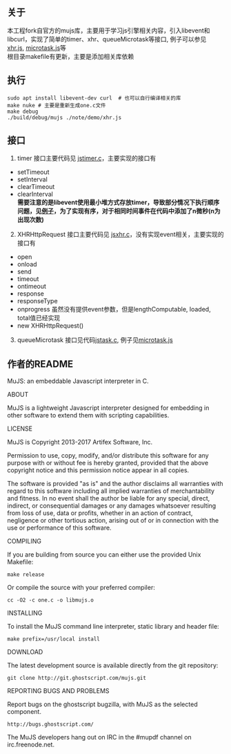 ## 关于
本工程fork自官方的mujs库，主要用于学习js引擎相关内容，引入libevent和libcurl，实现了简单的timer、xhr、queueMicrotask等接口, 例子可以参见 [xhr.js](./note/demo/xhr.js), [microtask.js](./note/demo/microtask.js)等  
根目录makefile有更新，主要是添加相关库依赖
## 执行
```shell
sudo apt install libevent-dev curl  # 也可以自行编译相关的库
make nuke # 主要是重新生成one.c文件
make debug
./build/debug/mujs ./note/demo/xhr.js
```
## 接口
1. timer
接口主要代码见 [jstimer.c](./jstimer.c)，主要实现的接口有
- setTimeout
- setInterval
- clearTimeout
- clearInterval  
**需要注意的是libevent使用最小堆方式存放timer，导致部分情况下执行顺序问题，见[例子](./note/demo/libuv/simple.c)，为了实现有序，对于相同时间事件在代码中添加了n微秒(n为出现次数)**
2. XHRHttpRequest
接口主要代码见 [jsxhr.c](./jsxhr.c)，没有实现event相关，主要实现的接口有
- open
- onload
- send
- timeout
- ontimeout
- response
- responseType
- onprogress 虽然没有提供event参数，但是lengthComputable, loaded, total值已经实现
- new XHRHttpRequest()
3. queueMicrotask
接口见代码[jstask.c](./jstask.c), 例子见[microtask.js](./note/demo/microtask.js)

## 作者的README
MuJS: an embeddable Javascript interpreter in C.

ABOUT

MuJS is a lightweight Javascript interpreter designed for embedding in
other software to extend them with scripting capabilities.

LICENSE

MuJS is Copyright 2013-2017 Artifex Software, Inc.

Permission to use, copy, modify, and/or distribute this software for any
purpose with or without fee is hereby granted, provided that the above
copyright notice and this permission notice appear in all copies.

The software is provided "as is" and the author disclaims all warranties with
regard to this software including all implied warranties of merchantability
and fitness. In no event shall the author be liable for any special, direct,
indirect, or consequential damages or any damages whatsoever resulting from
loss of use, data or profits, whether in an action of contract, negligence
or other tortious action, arising out of or in connection with the use or
performance of this software.

COMPILING

If you are building from source you can either use the provided Unix Makefile:

	make release

Or compile the source with your preferred compiler:

	cc -O2 -c one.c -o libmujs.o

INSTALLING

To install the MuJS command line interpreter, static library and header file:

	make prefix=/usr/local install

DOWNLOAD

The latest development source is available directly from the git repository:

	git clone http://git.ghostscript.com/mujs.git

REPORTING BUGS AND PROBLEMS

Report bugs on the ghostscript bugzilla, with MuJS as the selected component.

	http://bugs.ghostscript.com/

The MuJS developers hang out on IRC in the #mupdf channel on irc.freenode.net.
